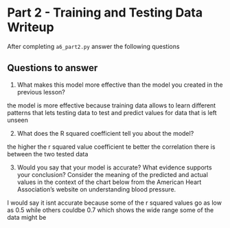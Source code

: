 # Part 2 - Training and Testing Data Writeup

After completing `a6_part2.py` answer the following questions

## Questions to answer

1. What makes this model more effective than the model you created in the previous lesson?

the model is more effective because training data allows to learn different patterns  that lets testing data to test and predict values for data that is left unseen

2. What does the R squared coefficient tell you about the model?

the higher the r squared value coefficient te better the correlation there is between the two tested data

3. Would you say that your model is accurate? What evidence supports your conclusion? Consider the meaning of the predicted and actual values in the context of the chart below from the American Heart Association’s website on understanding blood pressure.

I would say it isnt accurate because some of the r squared values go as low as 0.5 while others couldbe 0.7 which shows the wide range some of the data might be